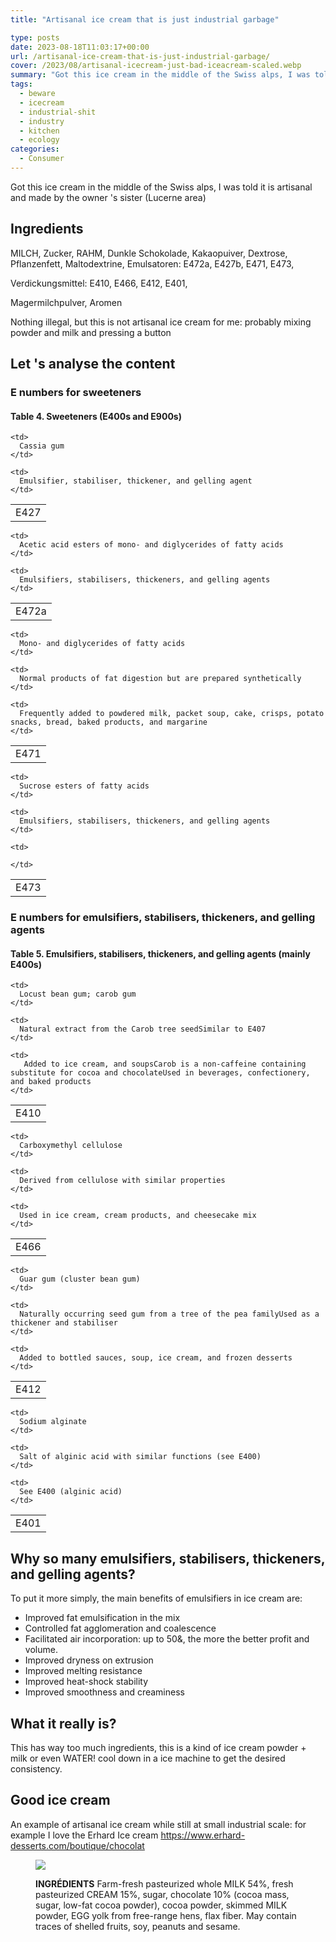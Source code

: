 ```yaml
---
title: "Artisanal ice cream that is just industrial garbage"

type: posts
date: 2023-08-18T11:03:17+00:00
url: /artisanal-ice-cream-that-is-just-industrial-garbage/
cover: /2023/08/artisanal-icecream-just-bad-iceacream-scaled.webp
summary: "Got this ice cream in the middle of the Swiss alps, I was told it is artisanal and made by the owner 's sister (Lucerne area)"
tags:
  - beware
  - icecream
  - industrial-shit
  - industry
  - kitchen
  - ecology
categories:
  - Consumer
---
```

Got this ice cream in the middle of the Swiss alps, I was told it is artisanal and made by the owner 's sister (Lucerne area)

## Ingredients

MILCH, Zucker, RAHM, Dunkle Schokolade, Kakaopuiver, Dextrose, Pflanzenfett, Maltodextrine, Emulsatoren: E472a, E427b, E471, E473,

Verdickungsmittel: E410, E466, E412, E401,

Magermilchpulver, Aromen

Nothing illegal, but this is not artisanal ice cream for me: probably mixing powder and milk and pressing a button

## Let 's analyse the content

### E numbers for sweeteners

#### Table 4. Sweeteners (E400s and E900s)

<table>
  <tr>
    <td>
      E427
    </td>

    <td>
      Cassia gum
    </td>

    <td>
      Emulsifier, stabiliser, thickener, and gelling agent
    </td>
  </tr>
</table>


<table>
  <tr>
    <td>
      E472a
    </td>

    <td>
      Acetic acid esters of mono- and diglycerides of fatty acids
    </td>

    <td>
      Emulsifiers, stabilisers, thickeners, and gelling agents
    </td>
  </tr>
</table>

<table>
  <tr>
    <td>
      E471
    </td>

    <td>
      Mono- and diglycerides of fatty acids
    </td>

    <td>
      Normal products of fat digestion but are prepared synthetically
    </td>

    <td>
      Frequently added to powdered milk, packet soup, cake, crisps, potato snacks, bread, baked products, and margarine
    </td>
  </tr>
</table>

<table>
  <tr>
    <td>
      E473
    </td>

    <td>
      Sucrose esters of fatty acids
    </td>

    <td>
      Emulsifiers, stabilisers, thickeners, and gelling agents
    </td>

    <td>

    </td>
  </tr>
</table>

### E numbers for emulsifiers, stabilisers, thickeners, and gelling agents

#### Table 5. Emulsifiers, stabilisers, thickeners, and gelling agents (mainly E400s)

<table>
  <tr>
    <td>
      E410
    </td>

    <td>
      Locust bean gum; carob gum
    </td>

    <td>
      Natural extract from the Carob tree seedSimilar to E407
    </td>

    <td>
       Added to ice cream, and soupsCarob is a non-caffeine containing substitute for cocoa and chocolateUsed in beverages, confectionery, and baked products
    </td>
  </tr>
</table>

<table>
  <tr>
    <td>
      E466
    </td>

    <td>
      Carboxymethyl cellulose
    </td>

    <td>
      Derived from cellulose with similar properties
    </td>

    <td>
      Used in ice cream, cream products, and cheesecake mix
    </td>
  </tr>
</table>

<table>
  <tr>
    <td>
      E412
    </td>

    <td>
      Guar gum (cluster bean gum)
    </td>

    <td>
      Naturally occurring seed gum from a tree of the pea familyUsed as a thickener and stabiliser
    </td>

    <td>
      Added to bottled sauces, soup, ice cream, and frozen desserts
    </td>
  </tr>
</table>

<table>
  <tr>
    <td>
      E401
    </td>

    <td>
      Sodium alginate
    </td>

    <td>
      Salt of alginic acid with similar functions (see E400)
    </td>

    <td>
      See E400 (alginic acid)
    </td>
  </tr>
</table>

## Why so many emulsifiers, stabilisers, thickeners, and gelling agents?

To put it more simply, the main benefits of emulsifiers in ice cream are:

  * Improved fat emulsification in the mix
  * Controlled fat agglomeration and coalescence
  * Facilitated air incorporation: up to 50&, the more the better profit and volume.
  * Improved dryness on extrusion
  * Improved melting resistance
  * Improved heat-shock stability
  * Improved smoothness and creaminess

## What it really is?

This has way too much ingredients, this is a kind of ice cream powder + milk or even WATER! cool down in a ice machine to get the desired consistency.

## Good ice cream

An example of artisanal ice cream while still at small industrial scale: for example I love the Erhard Ice cream <https://www.erhard-desserts.com/boutique/chocolat> <figure class="wp-block-image size-medium">

![](/2023/08/erhard-ice-cream-delicious-300x230.webp)

**INGRÉDIENTS**
Farm-fresh pasteurized whole MILK 54%, fresh pasteurized CREAM 15%, sugar, chocolate 10% (cocoa mass, sugar, low-fat cocoa powder), cocoa powder, skimmed MILK powder, EGG yolk from free-range hens, flax fiber.
May contain traces of shelled fruits, soy, peanuts and sesame.
